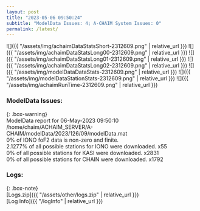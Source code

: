 ```yaml
---
layout: post
title: "2023-05-06 09:50:24"
subtitle: "ModelData Issues: 4; A-CHAIM System Issues: 0"
permalink: /latest/
---
```


![]({{ "/assets/img/achaimDataStatsShort-2312609.png" | relative_url }})
![]({{ "/assets/img/achaimDataStatsLong00-2312609.png" | relative_url }})
![]({{ "/assets/img/achaimDataStatsLong01-2312609.png" | relative_url }})
![]({{ "/assets/img/achaimDataStatsLong02-2312609.png" | relative_url }})
![]({{ "/assets/img/modelDataDataStats-2312609.png" | relative_url }})
![]({{ "/assets/img/modelDataStationStats-2312609.png" | relative_url }})
![]({{ "/assets/img/achaimRunTime-2312609.png" | relative_url }})


### ModelData Issues:  
  
{: .box-warning}  
 ModelData report for 06-May-2023 09:50:10   
 /home/chaim/ACHAIM_SERVER/A-CHAIM/modelData/2023/126/09/modelData.mat   
 0% of IONO foF2 data is non-zero and finite.   
 2.1277% of all possible stations for IONO were downloaded. x55   
 0% of all possible stations for KASI were downloaded. x2831   
 0% of all possible stations for CHAIN were downloaded. x1792   
  


### Logs:  
  
{: .box-note}  
[Logs.zip]({{ "/assets/other/logs.zip" | relative_url }})  
[Log Info]({{ "/logInfo" | relative_url }})  

